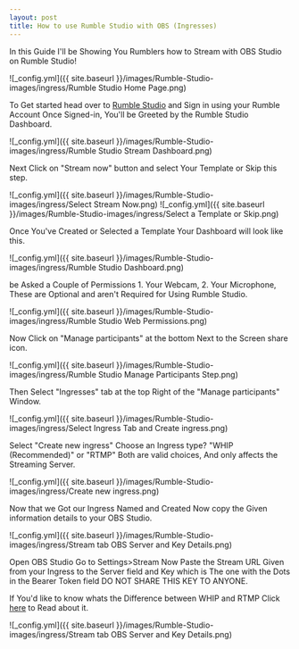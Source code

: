 ```yaml
---
layout: post
title: How to use Rumble Studio with OBS (Ingresses)
---
```


In this Guide I'll be Showing You Rumblers how to Stream with OBS Studio on Rumble Studio!

![_config.yml]({{ site.baseurl }}/images/Rumble-Studio-images/ingress/Rumble Studio Home Page.png)

To Get started head over to [Rumble Studio](https://studio.rumble.com) and Sign in using your Rumble Account Once Signed-in, You'll be Greeted by the Rumble Studio Dashboard.

![_config.yml]({{ site.baseurl }}/images/Rumble-Studio-images/ingress/Rumble Studio Stream Dashboard.png)

Next Click on "Stream now" button and select Your Template or Skip this step.

![_config.yml]({{ site.baseurl }}/images/Rumble-Studio-images/ingress/Select Stream Now.png)
![_config.yml]({{ site.baseurl }}/images/Rumble-Studio-images/ingress/Select a Template or Skip.png)

Once You've Created or Selected a Template Your Dashboard will look like this.

![_config.yml]({{ site.baseurl }}/images/Rumble-Studio-images/ingress/Rumble Studio Dashboard.png)

be Asked a Couple of Permissions 1. Your Webcam, 2. Your Microphone, These are Optional and aren't Required for Using Rumble Studio.

![_config.yml]({{ site.baseurl }}/images/Rumble-Studio-images/ingress/Rumble Studio Web Permissions.png)

Now Click on "Manage participants" at the bottom Next to the Screen share icon.

![_config.yml]({{ site.baseurl }}/images/Rumble-Studio-images/ingress/Rumble Studio Manage Participants Step.png)

Then Select "Ingresses" tab at the top Right of the "Manage participants" Window.

![_config.yml]({{ site.baseurl }}/images/Rumble-Studio-images/ingress/Select Ingress Tab and Create ingress.png)

Select "Create new ingress" Choose an Ingress type? "WHIP (Recommended)" or "RTMP" Both are valid choices, And only affects the Streaming Server.

![_config.yml]({{ site.baseurl }}/images/Rumble-Studio-images/ingress/Create new ingress.png)

Now that we Got our Ingress Named and Created Now copy the Given information details to your OBS Studio.

![_config.yml]({{ site.baseurl }}/images/Rumble-Studio-images/ingress/Stream tab OBS Server and Key Details.png)

Open OBS Studio Go to Settings>Stream Now Paste the Stream URL Given from your Ingress to the Server field and Key which is The one with the Dots in the Bearer Token field DO NOT SHARE THIS KEY TO ANYONE.

If You'd like to know whats the Difference between WHIP and RTMP Click [here](https://castr.com/blog/rtmp-vs-rtmps-which-streaming-protocol-is-right-for-you/) to Read about it.

![_config.yml]({{ site.baseurl }}/images/Rumble-Studio-images/ingress/Stream tab OBS Server and Key Details.png)
